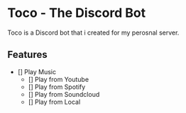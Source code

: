 # Toco - The Discord Bot
Toco is a Discord bot that i created for my perosnal server.

## Features
- [] Play Music
    - [] Play from Youtube
    - [] Play from Spotify
    - [] Play from Soundcloud
    - [] Play from Local